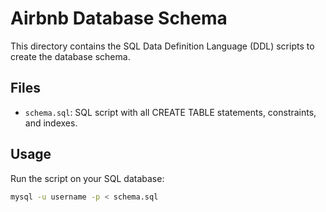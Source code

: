 # Airbnb Database Schema

This directory contains the SQL Data Definition Language (DDL) scripts to create the database schema.

## Files
- `schema.sql`: SQL script with all CREATE TABLE statements, constraints, and indexes.

## Usage
Run the script on your SQL database:

```bash
mysql -u username -p < schema.sql
